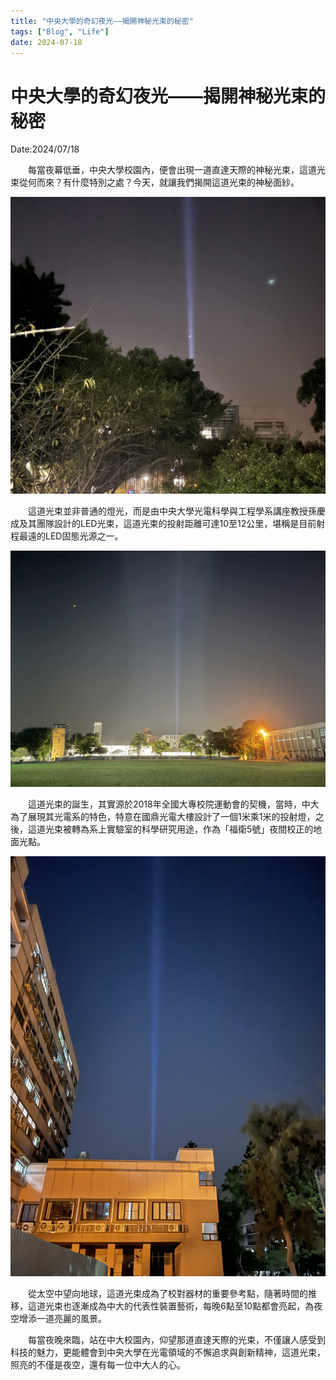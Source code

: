 ```yaml
---
title: "中央大學的奇幻夜光——揭開神秘光束的秘密"
tags: ["Blog", "Life"]
date: 2024-07-18
---
```

# 中央大學的奇幻夜光——揭開神秘光束的秘密

Date:2024/07/18

　　每當夜幕低垂，中央大學校園內，便會出現一道直達天際的神秘光束，這道光束從何而來？有什麼特別之處？今天，就讓我們揭開這道光束的神秘面紗。

![Image](https://raw.githubusercontent.com/NCU-FRESH/2024-blog/main/images/20240718_190610_image.jpg)

　　這道光束並非普通的燈光，而是由中央大學光電科學與工程學系講座教授孫慶成及其團隊設計的LED光束，這道光束的投射距離可達10至12公里，堪稱是目前射程最遠的LED固態光源之一。

![Image](https://raw.githubusercontent.com/NCU-FRESH/2024-blog/main/images/20240718_190616_image.jpg)

　　這道光束的誕生，其實源於2018年全國大專校院運動會的契機，當時，中大為了展現其光電系的特色，特意在國鼎光電大樓設計了一個1米乘1米的投射燈，之後，這道光束被轉為系上實驗室的科學研究用途，作為「福衛5號」夜間校正的地面光點。

![Image](https://raw.githubusercontent.com/NCU-FRESH/2024-blog/main/images/20240718_190621_image.jpg)

　　從太空中望向地球，這道光束成為了校對器材的重要參考點，隨著時間的推移，這道光束也逐漸成為中大的代表性裝置藝術，每晚6點至10點都會亮起，為夜空增添一道亮麗的風景。

　　每當夜晚來臨，站在中大校園內，仰望那道直達天際的光束，不僅讓人感受到科技的魅力，更能體會到中央大學在光電領域的不懈追求與創新精神，這道光束，照亮的不僅是夜空，還有每一位中大人的心。

